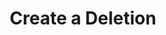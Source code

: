 ---
title: Create a Deletion
excerpt: Creates a task that specifies a list of users in a project to delete
api:
  file: gdpr-api-2.json
  operationId: create-deletion
deprecated: false
hidden: false
metadata:
  title: ''
  description: ''
  robots: index
next:
  description: ''
---